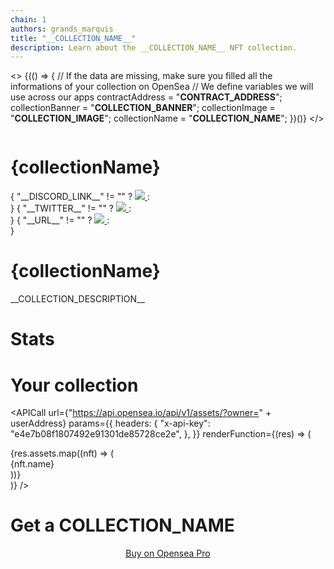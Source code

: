 ```yaml
---
chain: 1
authors: grands_marquis
title: "__COLLECTION_NAME__"
description: Learn about the __COLLECTION_NAME__ NFT collection.
---
```


<>
  {(() => {
    // If the data are missing, make sure you filled all the informations of your collection on OpenSea
    // We define variables we will use across our apps
    contractAddress = "__CONTRACT_ADDRESS__";
    collectionBanner = "__COLLECTION_BANNER__";
    collectionImage = "__COLLECTION_IMAGE__";
    collectionName = "__COLLECTION_NAME__";
  })()}
</>
<div>
  <div>
    <img
      className="h-32 m-0 w-full object-cover lg:h-48"
      src={collectionBanner}
      alt=""
    />
  </div>
  <div className="mx-auto max-w-5xl px-4 sm:px-6 lg:px-8">
    <div className="-mt-12 sm:-mt-16 sm:flex sm:items-end sm:space-x-5">
      <div className="flex">
        <img
          className="h-24 w-24 m-0 p-0 rounded-full  sm:h-32 sm:w-32"
          src={collectionImage}
          alt=""
        />
      </div>
      <div className="mt-6 sm:flex sm:min-w-0 sm:flex-1 sm:items-center sm:justify-end sm:space-x-6 sm:pb-1">
        <div className="mt-6 min-w-0 flex-1 sm:hidden md:block">
          <h1 className="truncate text-2xl font-bold    ">
            {collectionName}
          </h1>
        </div>
        <div className="mt-6 flex flex-col justify-stretch space-y-3 sm:flex-row sm:space-x-4 sm:space-y-0">
        { "__DISCORD_LINK__" != "" ?
          <a
            href="__DISCORD_LINK__"
            className="inline-flex "
          >
            <img class="w-6 h-6" src="https://static-00.iconduck.com/assets.00/discord-icon-2048x2048-kva2hfax.png" />
          </a>
          : <div></div>
          }
          { "__TWITTER__" != "" ?
           <a
            href="https://twitter.com/__TWITTER__"
            className="inline-flex "
          >
            <img class="w-6 h-6" src="https://static-00.iconduck.com/assets.00/twitter-icon-512x512-7o66iwws.png" />
          </a>
          : <div></div>
          }
           { "__URL__" != "" ?
           <a
            href="__URL__"
            className="inline-flex "
          >
            <img class="w-6 h-6" src="https://static-00.iconduck.com/assets.00/link-circle-icon-512x512-ybphzgij.png" />
          </a>
          : <div></div>
          }
        </div>
      </div>
    </div>
    <div className="mt-6 hidden min-w-0 flex-1 sm:block md:hidden">
      <h1 className="truncate text-2xl font-bold text-gray-900">
        {collectionName}
      </h1>
    </div>
  </div>
</div>
<p class="p-5">
__COLLECTION_DESCRIPTION__
</p>

# Stats


# Your collection

<PleaseConnect>

<APICall
    url={"https://api.opensea.io/api/v1/assets/?owner=" + userAddress}
    params={{
      headers: {
        "x-api-key": "e4e7b08f1807492e91301de85728ce2e",
      },
    }}
    renderFunction={(res) => (
      <div class="mx-auto mt-20 grid max-w-2xl grid-cols-1 gap-x-8 gap-y-16 sm:grid-cols-2 lg:mx-0 lg:max-w-none lg:grid-cols-3">
        {res.assets.map((nft) => (
          <div
            key={nft.id}
            class="col-span-1 flex flex-col divide-y divide-gray-200 rounded-lg bg-white text-center shadow">
            <img className="m-0 p-0 aspect-[3/2] w-full rounded-2xl object-cover" src={nft.image_url} alt="" />
            <div>
            {nft.name}
            </div>
          </div>
        ))}
      </div>
    )}
/>

</PleaseConnect>


# Get a __COLLECTION_NAME__

<center>
<ReservoirSweep 
    collectionAddress="__CONTRACT_ADDRESS__" 
    buttonText="Buy on Reservoir" />
<div class="mt-2"><a target="_blank" class ="btn btn-outline btn-primary" href="https://pro.opensea.io/collection/__COLLECTION_SLUG__" >Buy on Opensea Pro</a></div>
</center>
